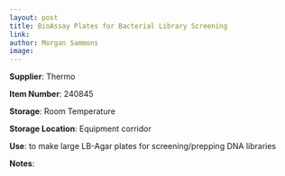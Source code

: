 ```yaml
---
layout: post 
title: BioAssay Plates for Bacterial Library Screening
link: 
author: Morgan Sammons
image: 
---
```


**Supplier**: Thermo

**Item Number**: 240845

**Storage**: Room Temperature

**Storage Location**: Equipment corridor

**Use**: to make large LB-Agar plates for screening/prepping DNA libraries

**Notes**:



